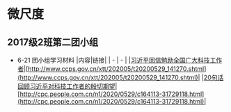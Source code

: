 # 微尺度
## 2017级2班第二团小组
- 6-21 团小组学习材料
|内容|链接|
| - | - |
|[习近平回信勉励全国广大科技工作者](http://www.ccps.gov.cn/xtt/202005/t20200529_141270.shtml)|[http://www.ccps.gov.cn/xtt/202005/t20200529_141270.shtml](http://www.ccps.gov.cn/xtt/202005/t20200529_141270.shtml)|
|[20句话回顾习近平对科技工作者的殷切期望](http://cpc.people.com.cn/n1/2020/0529/c164113-31729118.html)|[http://cpc.people.com.cn/n1/2020/0529/c164113-31729118.html](http://cpc.people.com.cn/n1/2020/0529/c164113-31729118.html)|
